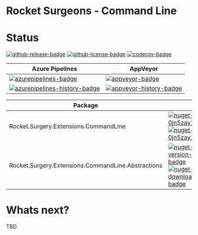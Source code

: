 # Rocket Surgeons - Command Line

# Status
<!-- badges -->
[![github-release-badge]][github-release]
[![github-license-badge]][github-license]
[![codecov-badge]][codecov]
<!-- badges -->

<!-- history badges -->
| Azure Pipelines | AppVeyor |
| --------------- | -------- |
| [![azurepipelines-badge]][azurepipelines] | [![appveyor-badge]][appveyor] |
| [![azurepipelines-history-badge]][azurepipelines-history] | [![appveyor-history-badge]][appveyor-history] |
<!-- history badges -->

<!-- nuget packages -->
| Package | NuGet | MyGet |
| ------- | ----- | ----- |
| Rocket.Surgery.Extensions.CommandLine | [![nuget-version-0jn5zay1q+ha-badge]![nuget-downloads-0jn5zay1q+ha-badge]][nuget-0jn5zay1q+ha] | [![myget-version-0jn5zay1q+ha-badge]![myget-downloads-0jn5zay1q+ha-badge]][myget-0jn5zay1q+ha] |
| Rocket.Surgery.Extensions.CommandLine.Abstractions | [![nuget-version-/v6fbqulwgrq-badge]![nuget-downloads-/v6fbqulwgrq-badge]][nuget-/v6fbqulwgrq] | [![myget-version-/v6fbqulwgrq-badge]![myget-downloads-/v6fbqulwgrq-badge]][myget-/v6fbqulwgrq] |
<!-- nuget packages -->

# Whats next?
TBD

<!-- generated references -->
[github-release]: https://github.com/RocketSurgeonsGuild/CommandLine.Extensions/releases/latest
[github-release-badge]: https://img.shields.io/github/release/RocketSurgeonsGuild/CommandLine.Extensions.svg?logo=github&style=flat "Latest Release"
[github-license]: https://github.com/RocketSurgeonsGuild/CommandLine.Extensions/blob/master/LICENSE
[github-license-badge]: https://img.shields.io/github/license/RocketSurgeonsGuild/CommandLine.Extensions.svg?style=flat "License"
[codecov]: https://codecov.io/gh/RocketSurgeonsGuild/CommandLine.Extensions
[codecov-badge]: https://img.shields.io/codecov/c/github/RocketSurgeonsGuild/CommandLine.Extensions.svg?color=E03997&label=codecov&logo=codecov&logoColor=E03997&style=flat "Code Coverage"
[azurepipelines]: https://rocketsurgeonsguild.visualstudio.com/Libraries/_build/latest?definitionId=11&branchName=master
[azurepipelines-badge]: https://img.shields.io/azure-devops/build/rocketsurgeonsguild/Libraries/11.svg?color=98C6FF&label=azure%20pipelines&logo=azuredevops&logoColor=98C6FF&style=flat "Azure Pipelines Status"
[azurepipelines-history]: https://rocketsurgeonsguild.visualstudio.com/Libraries/_build?definitionId=11&branchName=master
[azurepipelines-history-badge]: https://buildstats.info/azurepipelines/chart/rocketsurgeonsguild/Libraries/11?includeBuildsFromPullRequest=false "Azure Pipelines History"
[appveyor]: https://ci.appveyor.com/project/RocketSurgeonsGuild/commandline-extensions
[appveyor-badge]: https://img.shields.io/appveyor/ci/RocketSurgeonsGuild/commandline-extensions.svg?color=00b3e0&label=appveyor&logo=appveyor&logoColor=00b3e0&style=flat "AppVeyor Status"
[appveyor-history]: https://ci.appveyor.com/project/RocketSurgeonsGuild/commandline-extensions/history
[appveyor-history-badge]: https://buildstats.info/appveyor/chart/RocketSurgeonsGuild/commandline-extensions?includeBuildsFromPullRequest=false "AppVeyor History"
[nuget-0jn5zay1q+ha]: https://www.nuget.org/packages/Rocket.Surgery.Extensions.CommandLine/
[nuget-version-0jn5zay1q+ha-badge]: https://img.shields.io/nuget/v/Rocket.Surgery.Extensions.CommandLine.svg?color=004880&logo=nuget&style=flat-square "NuGet Version"
[nuget-downloads-0jn5zay1q+ha-badge]: https://img.shields.io/nuget/dt/Rocket.Surgery.Extensions.CommandLine.svg?color=004880&logo=nuget&style=flat-square "NuGet Downloads"
[myget-0jn5zay1q+ha]: https://www.myget.org/feed/rocket-surgeons-guild/package/nuget/Rocket.Surgery.Extensions.CommandLine
[myget-version-0jn5zay1q+ha-badge]: https://img.shields.io/myget/rocket-surgeons-guild/vpre/Rocket.Surgery.Extensions.CommandLine.svg?label=myget&color=004880&logo=nuget&style=flat-square "MyGet Pre-Release Version"
[myget-downloads-0jn5zay1q+ha-badge]: https://img.shields.io/myget/rocket-surgeons-guild/dt/Rocket.Surgery.Extensions.CommandLine.svg?color=004880&logo=nuget&style=flat-square "MyGet Downloads"
[nuget-/v6fbqulwgrq]: https://www.nuget.org/packages/Rocket.Surgery.Extensions.CommandLine.Abstractions/
[nuget-version-/v6fbqulwgrq-badge]: https://img.shields.io/nuget/v/Rocket.Surgery.Extensions.CommandLine.Abstractions.svg?color=004880&logo=nuget&style=flat-square "NuGet Version"
[nuget-downloads-/v6fbqulwgrq-badge]: https://img.shields.io/nuget/dt/Rocket.Surgery.Extensions.CommandLine.Abstractions.svg?color=004880&logo=nuget&style=flat-square "NuGet Downloads"
[myget-/v6fbqulwgrq]: https://www.myget.org/feed/rocket-surgeons-guild/package/nuget/Rocket.Surgery.Extensions.CommandLine.Abstractions
[myget-version-/v6fbqulwgrq-badge]: https://img.shields.io/myget/rocket-surgeons-guild/vpre/Rocket.Surgery.Extensions.CommandLine.Abstractions.svg?label=myget&color=004880&logo=nuget&style=flat-square "MyGet Pre-Release Version"
[myget-downloads-/v6fbqulwgrq-badge]: https://img.shields.io/myget/rocket-surgeons-guild/dt/Rocket.Surgery.Extensions.CommandLine.Abstractions.svg?color=004880&logo=nuget&style=flat-square "MyGet Downloads"
<!-- generated references -->

<!-- nuke-data
github:
  owner: RocketSurgeonsGuild
  repository: CommandLine.Extensions
azurepipelines:
  account: rocketsurgeonsguild
  teamproject: Libraries
  builddefinition: 11
appveyor:
  account: RocketSurgeonsGuild
  build: commandline-extensions
myget:
  account: rocket-surgeons-guild
-->